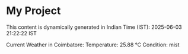 # My Project

This content is dynamically generated in Indian Time (IST): 2025-06-03 21:22:22 IST


Current Weather in Coimbatore:
Temperature: 25.88 °C
Condition: mist
